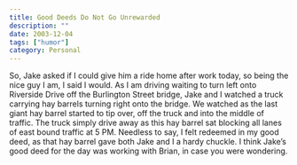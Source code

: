 ```yaml
---
title: Good Deeds Do Not Go Unrewarded
description: ""
date: 2003-12-04
tags: ["humor"]
category: Personal
---
```


So, Jake asked if I could give him a ride home after work today, so being the nice guy I am, I said I would. As I am driving waiting to turn left onto Riverside Drive off the Burlington Street bridge, Jake and I watched a truck carrying hay barrels turning right onto the bridge. We watched as the last giant hay barrel started to tip over, off the truck and into the middle of traffic. The truck simply drive away as this hay barrel sat blocking all lanes of east bound traffic at 5 PM. Needless to say, I felt redeemed in my good deed, as that hay barrel gave both Jake and I a hardy chuckle. I think Jake’s good deed for the day was working with Brian, in case you were wondering.